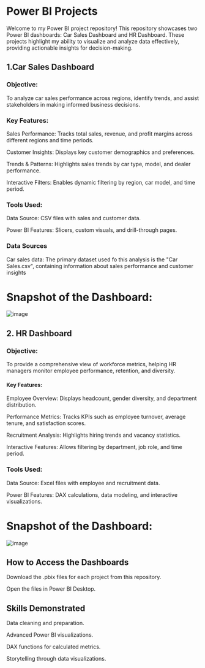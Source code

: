 # Power BI Projects
Welcome to my Power BI project repository! This repository showcases two Power BI dashboards: Car Sales Dashboard and HR Dashboard. These projects highlight my ability to visualize and analyze data effectively, providing actionable insights for decision-making.
## 1.Car Sales Dashboard

### Objective:
To analyze car sales performance across regions, identify trends, and assist stakeholders in making informed business decisions.

### Key Features:
Sales Performance: Tracks total sales, revenue, and profit margins across different regions and time periods.

Customer Insights: Displays key customer demographics and preferences.

Trends & Patterns: Highlights sales trends by car type, model, and dealer performance.

Interactive Filters: Enables dynamic filtering by region, car model, and time period.

### Tools Used:

Data Source: CSV files with sales and customer data.

Power BI Features: Slicers, custom visuals, and drill-through pages.

### Data Sources

Car sales data: The primary dataset used fo this analysis is the "Car Sales.csv", containing information about sales performance and customer insights

# Snapshot of the Dashboard:

![image](https://github.com/user-attachments/assets/2be00cd2-606d-4c95-9480-e8df69908daa)

## 2. HR Dashboard

### Objective:

To provide a comprehensive view of workforce metrics, helping HR managers monitor employee performance, retention, and diversity.

#### Key Features:

Employee Overview: Displays headcount, gender diversity, and department distribution.

Performance Metrics: Tracks KPIs such as employee turnover, average tenure, and satisfaction scores.

Recruitment Analysis: Highlights hiring trends and vacancy statistics.

Interactive Features: Allows filtering by department, job role, and time period.

### Tools Used:

Data Source: Excel files with employee and recruitment data.

Power BI Features: DAX calculations, data modeling, and interactive visualizations.

# Snapshot of the Dashboard:

![image](https://github.com/user-attachments/assets/d196227c-df0f-48cf-8fbb-013f9f5769d4)

## How to Access the Dashboards ##

Download the .pbix files for each project from this repository.

Open the files in Power BI Desktop.


## Skills Demonstrated ##

Data cleaning and preparation.

Advanced Power BI visualizations.

DAX functions for calculated metrics.

Storytelling through data visualizations.
